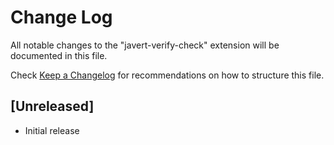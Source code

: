 # Change Log

All notable changes to the "javert-verify-check" extension will be documented in this file.

Check [Keep a Changelog](http://keepachangelog.com/) for recommendations on how to structure this file.

## [Unreleased]

- Initial release